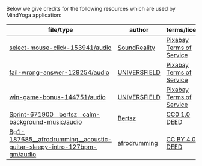 Below we give credits for the following resources which are used by MindYoga application:

| file/type | author | terms/license |
| --- | --- | --- |
| [select-mouse-click-153941/audio](https://pixabay.com/sound-effects/mouse-click-153941/) | [SoundReality](https://pixabay.com/users/soundreality-31074404/) | [Pixabay Terms of Service](https://pixabay.com/service/terms/) |
| [fail-wrong-answer-129254/audio](https://pixabay.com/sound-effects/wrong-answer-129254/) | [UNIVERSFIELD](https://pixabay.com/users/universfield-28281460/) | [Pixabay Terms of Service](https://pixabay.com/service/terms/) |
| [win-game-bonus-144751/audio](https://pixabay.com/sound-effects/game-bonus-144751/) | [UNIVERSFIELD](https://pixabay.com/users/universfield-28281460/) | [Pixabay Terms of Service](https://pixabay.com/service/terms/) |
| [Sprint-671900__bertsz__calm-background-music/audio](https://freesound.org/people/Bertsz/sounds/671900/) | [Bertsz](https://freesound.org/people/Bertsz/) | [CC0 1.0 DEED](https://creativecommons.org/publicdomain/zero/1.0/) |
| [Bg1-187685__afrodrumming__acoustic-guitar-sleepy-intro-127bpm-gm/audio](https://freesound.org/people/afrodrumming/sounds/187685/) | [afrodrumming](https://freesound.org/people/afrodrumming/) | [CC BY 4.0 DEED](https://creativecommons.org/licenses/by/4.0/) |
